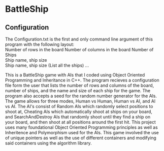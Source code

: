 # BattleShip

## Configuration  
The Configuration.txt is the first and only command line argument of this program with the following layout:  
Number of rows in the board
Number of columns in the board
Number of Ships  
Ship name, ship size  
Ship name, ship size 
(List all the ships) ...  

This is a BattleShip game with AIs that I coded using Object Oriented Programming and Inheritance in C++.
The program recieves a configuration file form the user that lists the number of rows and columns of the board, number of ships, and the name and size of each ship for the game. The program also accepts a seed for the random number generator for the AIs.
The game allows for three modes, Human vs Human, Human vs AI, and AI vs AI.
The AI's consist of Random AIs which randomly select positions to shoot at, Cheating AIs which automatically shoot at ships on your board, and SearchAndDestroy AIs that randomly shoot until they find a ship on your board, and then shoot at all positions around the first hit.
This project uses many foundational Object Oriented Programming principles as well as Inheritence and Polymorphism used for the AIs. This game involved the use of unique pointers as well as the use of different containers and modifying said containers using the algorithm library.

